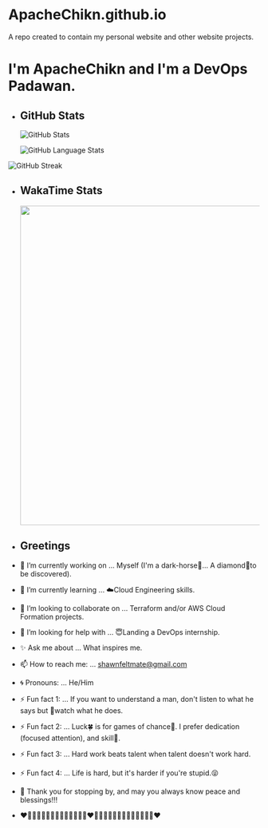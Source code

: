 # ApacheChikn.github.io

A repo created to contain my personal website and other website projects.

# I'm ApacheChikn and I'm a DevOps Padawan.

<!-- GITHUB STATS -->

- ## GitHub Stats

  ![GitHub Stats](https://awesome-github-stats.azurewebsites.net/user-stats/ApacheChikn?cardType=github&theme=midnight-purple&preferLogin=false)

  ![GitHub Language Stats](https://github-readme-stats.vercel.app/api/top-langs/?username=ApacheChikn&theme=midnight-purple)

<!-- ![GitHub Stats-ALTERNATIVE](https://github-readme-stats.vercel.app/api?username=ApacheChikn&theme=midnight-purple&show_icons=true) -->

![GitHub Streak](https://streak-stats.demolab.com?user=ApacheChikn&theme=midnight-purple&mode=weekly)

<!-- WAKATIME STATS -->

- ## WakaTime Stats

  <!-- START_SECTION:waka ![WakaTime Stats](https://github-readme-stats.vercel.app/api/wakatime?username=ApacheChikn) END_SECTION:waka -->

    <p><img src="https://wakatime.com/share/@ApacheChikn/db6cfdb5-7d09-4de0-840a-d70c09b9d4a2.svg" height="640" width="840"></p>

<!-- GREETING -->

- ## Greetings

- 🍄 I’m currently working on ... Myself (I'm a dark-horse🐎... A diamond💎to be discovered).
- 🌳 I’m currently learning ... ☁️Cloud Engineering skills.
- 👯 I’m looking to collaborate on ... Terraform and/or AWS Cloud Formation projects.
- 💪 I’m looking for help with ... 😇Landing a DevOps internship.
- ✨ Ask me about ... What inspires me.
- 📫 How to reach me: ... shawnfeltmate@gmail.com
- 🌀 Pronouns: ... He/Him
- ⚡ Fun fact 1: ... If you want to understand a man, don't listen to what he says but 👀watch what he does.
- ⚡ Fun fact 2: ... Luck🍀 is for games of chance🎲. I prefer dedication (focused attention), and skill🎱.
- ⚡ Fun fact 3: ... Hard work beats talent when talent doesn't work hard.
- ⚡ Fun fact 4: ... Life is hard, but it's harder if you're stupid.😝
- 🌿 Thank you for stopping by, and may you always know peace and blessings!!!
- ❤️🩷🧡💛💚💙🩵💜🩵💙💚💛🧡🩷❤️🩷🧡💛💚💙🩵💜🩵💙💚💛🧡🩷❤️
